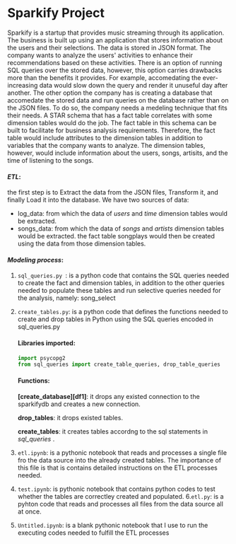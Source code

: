 # **Sparkify Project**
Sparkify is a startup that provides music streaming through its application. The business is built up using an application that stores information about the users and their selections. The data is stored in JSON format. The company wants to analyze the users' activities to enhance their recommendations based on these activities. There is an option of running SQL queries over the stored data, however, this option carries drawbacks more than the benefits it provides. For example, accomedating the ever-increasing data would slow down the query and render it unuseful day after another. 
The other option the company has is creating a database that accomedate the stored data and run queries on the database rather than on the JSON files. To do so, the company needs a medeling technique that fits their needs. A STAR schema that has a fact table correlates with some dimension tables would do the job.
The fact table in this schema can be built to facilitate for business analysis requirements. Therefore, the fact table would include attributes to the dimension tables in addition to variables that the company wants to analyze. The dimension tables, however, would include information about the users, songs, artisits, and the time of listening to the songs. 



#### *ETL*:
the first step is to Extract the data from the JSON files, Transform it, and finally Load it into the database.
We have two sources of data: 
- log_data: from which the data of *users* and *time* dimension tables would be extracted.
- songs_data: from which the data of *songs* and *artists* dimension tables would be extracted.
the fact table songplays would then be created using the data from those dimension tables.



#### *Modeling process*:
1. ```sql_queries.py ```: is a python code that contains the SQL queries needed to create the fact and dimension tables, in addition to the other queries needed to populate these tables and run selective queries needed for the analysis, namely: song_select
2. ```create_tables.py```: is a python code that defines the functions needed to create and drop tables in Python using the SQL queries encoded in sql_queries.py
    #### Libraries imported:
     ```python
     import psycopg2
     from sql_queries import create_table_queries, drop_table_queries
     ```
      #### Functions:
      **[create_database][df1]**: it drops any existed connection to the sparkifydb and creates a new connection.

      **drop_tables**: it drops existed tables.

      **create_tables**: it creates tables accordng to the sql statements in *sql_queries* .
4. ```etl.ipynb```: is a pythonic notebook that reads and processes a single file fro the data source into the already created tables. The importance of this file is that is contains detailed instructions on the ETL processes needed.
5. ```test.ipynb```: is pythonic notebook that contains python codes to test whether the tables are correctley created and populated.
6.```etl.py```: is a pyhton code that reads and processes all files from the data source all at once. 
7. ```Untitled.ipynb```: is a blank pythonic notebook that I use to run the executing codes needed to fulfill the ETL processes



